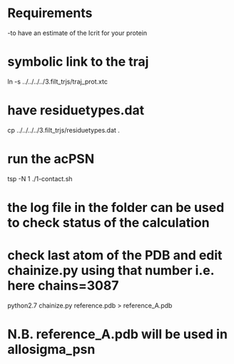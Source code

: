 # Requirements
-to have an estimate of the Icrit for your protein

# symbolic link to the traj
ln -s ../../../../3.filt_trjs/traj_prot.xtc
# have residuetypes.dat 
cp ../../../../3.filt_trjs/residuetypes.dat .

# run the acPSN
tsp -N 1 ./1-contact.sh

# the log file in the folder can be used to check status of the calculation

# check last atom of the PDB and edit chainize.py using that number i.e. here chains=3087
python2.7 chainize.py reference.pdb > reference_A.pdb
# N.B. reference_A.pdb will be used in allosigma_psn 
